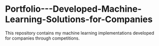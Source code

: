 # Portfolio---Developed-Machine-Learning-Solutions-for-Companies
This repository contains my machine learning implementations developed for companies through competitions.
